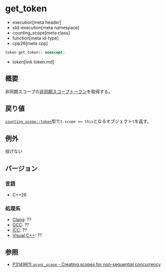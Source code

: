 # get_token
* execution[meta header]
* std::execution[meta namespace]
* counting_scope[meta class]
* function[meta id-type]
* cpp26[meta cpp]

```cpp
token get_token() noexcept;
```
* token[link token.md]

## 概要
非同期スコープの[非同期スコープトークン](token.md)を取得する。


## 戻り値
[`counting_scope::token`](token.md)型で`t.scope == this`となるオブジェクト`t`を返す。


## 例外
投げない


## バージョン
### 言語
- C++26

### 処理系
- [Clang](/implementation.md#clang): ??
- [GCC](/implementation.md#gcc): ??
- [ICC](/implementation.md#icc): ??
- [Visual C++](/implementation.md#visual_cpp): ??


## 参照
- [P3149R11 `async_scope` - Creating scopes for non-sequential concurrency](https://open-std.org/jtc1/sc22/wg21/docs/papers/2025/p3149r11.html)
